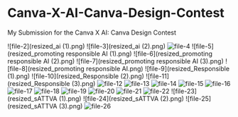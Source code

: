 # Canva-X-AI-Canva-Design-Contest
My Submission for the Canva X AI: Canva Design Contest

![file-2](resized_ai (1).png)
![file-3](resized_ai (2).png)
![file-4](resized_ai.png)
![file-5](resized_promoting responsible AI (1).png)
![file-6](resized_promoting responsible AI (2).png)
![file-7](resized_promoting responsible AI (3).png)
![file-8](resized_promoting responsible AI.png) 
![file-9](resized_Responsible (1).png)
![file-10](resized_Responsible (2).png)
![file-11](resized_Responsible (3).png) 
![file-12](resized_Responsible.png) 
![file-13](resized_s1.png) 
![file-14](resized_s12.png)
![file-15](resized_s13.png)
![file-16](resized_s14.png)
![file-17](resized_s15.jpg)
![file-18](resized_s16.png)
![file-19](resized_s2.png)
![file-20](resized_s3.png)
![file-21](resized_s4.png)
![file-22](resized_s5.png)
![file-23](resized_sATTVA (1).png)
![file-24](resized_sATTVA (2).png)
![file-25](resized_sATTVA (3).png)
![file-26](resized_sATTVA.png)
